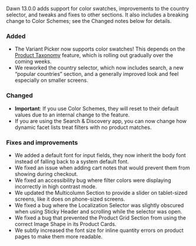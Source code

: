 Dawn 13.0.0 adds support for color swatches, improvements to the country selector, and tweaks and fixes to other sections. It also includes a breaking change to Color Schemes; see the Changed notes below for details.
### Added
- The Variant Picker now supports color swatches! This depends on the [Product Taxonomy](help.shopify.com/manual/products/details/product-category) feature, which is rolling out gradually over the coming weeks.
- We reworked the country selector, which now includes search, a new “popular countries” section, and a generally improved look and feel especially on smaller screens.
### Changed
- **Important**: If you use Color Schemes, they will reset to their default values due to an internal change to the feature.
- If you are using the Search & Discovery app, you can now change how dynamic facet lists treat filters with no product matches.
### Fixes and improvements
- We added a default font for input fields, they now inherit the body font instead of falling back to a system default font.
- We fixed an issue when adding cart notes that would prevent them from showing during checkout.
- We fixed an accessibility bug where filter colors were displaying incorrectly in high contrast mode.
- We updated the Multicolumn Section to provide a slider on tablet-sized screens, like it does on phone-sized screens.
- We fixed a bug where the Localization Selector was slightly obscured when using Sticky Header and scrolling while the selector was open.
- We fixed a bug that prevented the Product Grid Section from using the correct Image Shape in its Product Cards.
- We subtly increased the font size for inline quantity errors on product pages to make them more readable.
